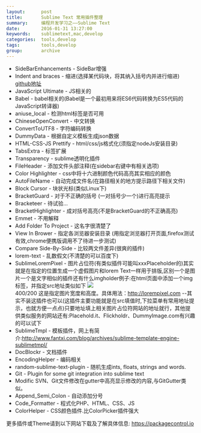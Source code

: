 ```yaml
---
layout:      post
title:       Sublime Text 常用插件整理
summary:     编程开发学习之——Sublime Text
date:        2016-01-31 13:27:00
keywords:    sublimetext,mac,develop
categories:  tools,develop
tags:        tools,develop
group:       archive
---
```


* SideBarEnhancements - SideBar增强
* Indent and braces - 缩进(选择某代码块，将其纳入括号内并进行缩进) [github地址](https://github.com/Epskampie/sublime_indent_and_braces)
* JavaScript Ultimate - JS相关的
* Babel - babel相关的(Babel是一个最初用来将ES6代码转换为ES5代码的JavaScript转译器)
* aniuse_local - 检测html标签是否可用
* ChineseOpenConvert - 中文转换
* ConvertToUTF8 - 字符编码转换
* DummyData - 根据自定义模板生成json数据
* HTML-CSS-JS Prettify - html/css/js格式化(须指定nodeJs安装目录)
* TabsExtra - 标签扩展
* Transparency - sublime透明化插件
* FileHeader - 添加文件头部注释(在sidebar右键中有相关选项)
* Color Highlighter - css中将十六进制颜色代码高亮其实相应的颜色
* AutoFileName - 自动完成文件名(在路径相关的地方提示路径下相关文件)
* Block Cursor - 块状光标(类似Linux下)
* BracketGuard - 对于不正确的括号 (一对括号少一个)进行高亮提示
* Bracketeer - 待试验...
* BracketHighlighter - 成对括号高亮(不是BracketGuard的不正确高亮)
* Emmet - 不用解释
* Add Folder To Project - 这名字很清楚了
* View In Brower - 指定各浏览器安装目录 (用指定浏览器打开页面,firefox测试有效,chrome便携版调用不了待进一步测试)
* Compare Side-By-Side - 比较两文件差异(很爽的插件)
* lorem-text - 乱数假文(不清楚的可以百度下)
* SublimeLoremPixel - 图片占位符(有类似插件可能叫xxxPlaceholder的)其实就是在指定的位置生成一个虚假图片和lorem Text一样用于排版,区别一个是图片一个是文字相似的插件还有什么imgholder例子:在html页面中添加一个img标签，并指定src地址类似如下
    <img src="http://lorempixel.com/400/200"> 
    <br />400/200 这是指定图片宽度和高度。具体用法：http://lorempixel.com    --其实不装这插件也可以(这插件主要功能就是在src填值时,下拉菜单有常用地址提示，也就方便一点点)只要地址填上相关图片占位符网站的地址就行，其他提供类似服务的网站还有:Placehold.it、Flickholdr、DummyImage.com有兴趣的可以试下
* SublimeTmpl - 模板插件，网上有简介:http://www.fantxi.com/blog/archives/sublime-template-engine-sublimetmpl/
* DocBlockr - 文档插件
* EncodingHelper - 编码相关
* random-sublime-text-plugin - 随机生成ints, floats, strings and words.
* Git - Plugin for some git integration into sublime text 
* Modific SVN、Git文件修改在gutter中高亮显示修改的内容,与GitGutter类似。
* Append_Semi_Colon - 自动添加分号
* Code_Formatter - 程式化PHP、HTML、CSS、JS
* ColorHelper - CSS颜色插件.比ColorPicker插件强大

更多插件或Theme请到以下网站下载及了解具体信息:
https://packagecontrol.io